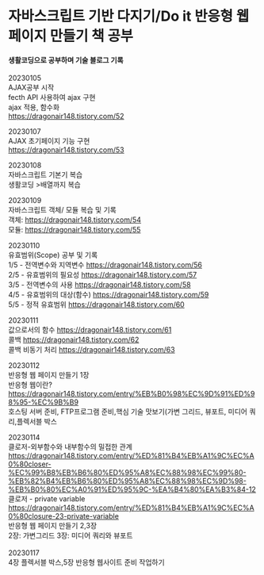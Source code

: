 # 자바스크립트 기반 다지기/Do it 반응형 웹 페이지 만들기 책 공부
<h4>생활코딩으로 공부하며 기술 블로그 기록</h4>

20230105<br>
AJAX공부 시작<br>
fecth  API 사용하여 ajax 구현<br>
ajax 적용, 함수화<br>
https://dragonair148.tistory.com/52<br>

20230107 <br>
AJAX 초기페이지 기능 구현 <br>
https://dragonair148.tistory.com/53<br>

20230108<br>
자바스크립트 기본기 복습<br>
생활코딩 >배열까지 복습<br>

20230109<br>
자바스크립트 객체/ 모듈 복습 및 기록 <br>
객체: https://dragonair148.tistory.com/54 <br>
모듈: https://dragonair148.tistory.com/55 <br>

20230110<br>
유효범위(Scope) 공부 및 기록 <br>
1/5 - 전역변수와 지역변수 https://dragonair148.tistory.com/56 <br>
2/5 - 유효범위의 필요성 https://dragonair148.tistory.com/57 <br>
3/5 - 전역변수의 사용 https://dragonair148.tistory.com/58 <br>
4/5 - 유효범위의 대상(함수) https://dragonair148.tistory.com/59 <br>
5/5 - 정적 유효범위 https://dragonair148.tistory.com/60 <br>

20230111<br>
값으로서의 함수 https://dragonair148.tistory.com/61 <br>
콜백 https://dragonair148.tistory.com/62 <br>
콜백 비동기 처리 https://dragonair148.tistory.com/63 <br>

20230112 <br>
반응형 웹 페이지 만들기 1장<br>
반응형 웹이란? https://dragonair148.tistory.com/entry/%EB%B0%98%EC%9D%91%ED%98%95-%EC%9B%B9 <br>
호스팅 서버 준비, FTP프로그램 준비,핵심 기술 맛보기(가변 그리드, 뷰포트, 미디어 쿼리,플렉서블 박스<br>

20230114<br>
클로저-외부함수와 내부함수의 밀접한 관계 https://dragonair148.tistory.com/entry/%ED%81%B4%EB%A1%9C%EC%A0%80closer-%EC%99%B8%EB%B6%80%ED%95%A8%EC%88%98%EC%99%80-%EB%82%B4%EB%B6%80%ED%95%A8%EC%88%98%EC%9D%98-%EB%B0%80%EC%A0%91%ED%95%9C-%EA%B4%80%EA%B3%84-12 <br>
클로저 - private variable <br>
https://dragonair148.tistory.com/entry/%ED%81%B4%EB%A1%9C%EC%A0%80closure-23-private-variable
<br>
반응형 웹 페이지 만들기 2,3장<br>
2장: 가변그리드 3장: 미디어 쿼리와 뷰포트<br>
<br>
20230117<br>
4장 플렉서블 박스,5장 반응형 웹사이트 준비 작업하기
